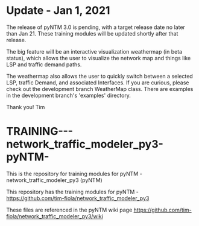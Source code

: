# Update - Jan 1, 2021

The release of pyNTM 3.0 is pending, with a target release date no later than Jan 21.  These training modules will be updated shortly after that release.

The big feature will be an interactive visualization weathermap (in beta status), which allows the user to visualize the network map and things like LSP and traffic demand paths.  

The weathermap also allows the user to quickly switch between a selected LSP, traffic Demand, and associated Interfaces.  If you are curious, please check out the development branch WeatherMap class.  There are examples in the development branch's 'examples' directory.  

Thank you!
Tim

# TRAINING---network_traffic_modeler_py3-pyNTM-
This is the repository for training modules for pyNTM - network_traffic_modeler_py3 (pyNTM) 

This repository has the training modules for pyNTM - https://github.com/tim-fiola/network_traffic_modeler_py3

These files are referenced in the pyNTM wiki page https://github.com/tim-fiola/network_traffic_modeler_py3/wiki
